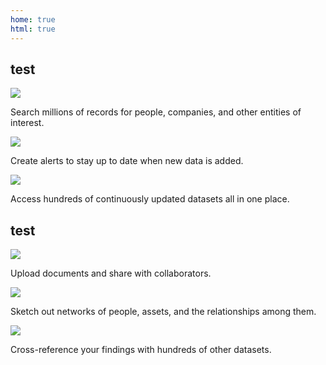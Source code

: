 ```yaml
---
home: true
html: true
---
```


<section className="HomeScreen__section">
  <div className="HomeScreen__section__content">
    <h1 className="HomeScreen__title">test</h1>
    <div className="HomeScreen__thirds">
      <div>
        <img src="/static/home_search.svg" />
        <p>Search millions of records for people, companies, and other entities of interest.</p>
      </div>
      <div>
        <img src="/static/home_alerts.svg" />
        <p>Create alerts to stay up to date when new data is added.</p>
      </div>
      <div>
        <img src="/static/home_datasets.svg" />
        <p>Access hundreds of continuously updated datasets all in one place.</p>
      </div>
    </div>
  </div>
</section>
<section className="HomeScreen__section">
<div className="HomeScreen__section__content">
  <h1 className="HomeScreen__title">test</h1>
  <div className="HomeScreen__thirds">
    <div>
      <img src="/static/home_documents.svg"/>
      <p>Upload documents and share with collaborators.</p>
    </div>
    <div>
      <img src="/static/home_networks.svg" />
      <p>Sketch out networks of people, assets, and the relationships among them.</p>
    </div>
    <div>
      <img src="/static/home_xref.svg" />
      <p>Cross-reference your findings with hundreds of other datasets.</p>
    </div>
  </div>
</div>
</section>

